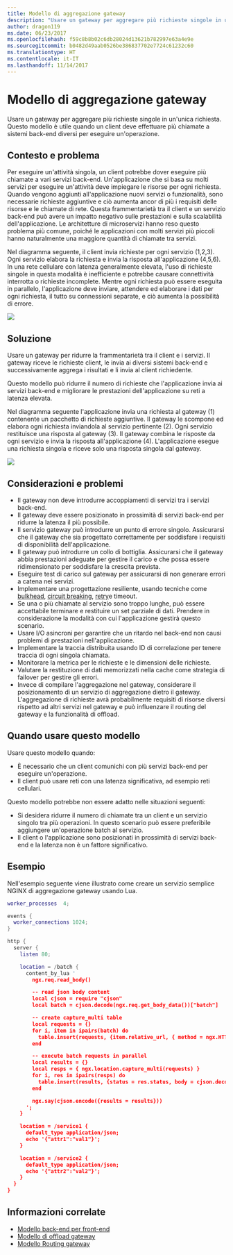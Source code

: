 ```yaml
---
title: Modello di aggregazione gateway
description: "Usare un gateway per aggregare più richieste singole in un'unica richiesta."
author: dragon119
ms.date: 06/23/2017
ms.openlocfilehash: f59c8b8b02c6db28024d13621b782997e63a4e9e
ms.sourcegitcommit: b0482d49aab0526be386837702e7724c61232c60
ms.translationtype: HT
ms.contentlocale: it-IT
ms.lasthandoff: 11/14/2017
---
```

# <a name="gateway-aggregation-pattern"></a>Modello di aggregazione gateway

Usare un gateway per aggregare più richieste singole in un'unica richiesta. Questo modello è utile quando un client deve effettuare più chiamate a sistemi back-end diversi per eseguire un'operazione.

## <a name="context-and-problem"></a>Contesto e problema

Per eseguire un'attività singola, un client potrebbe dover eseguire più chiamate a vari servizi back-end. Un'applicazione che si basa su molti servizi per eseguire un'attività deve impiegare le risorse per ogni richiesta. Quando vengono aggiunti all'applicazione nuovi servizi o funzionalità, sono necessarie richieste aggiuntive e ciò aumenta ancor di più i requisiti delle risorse e le chiamate di rete. Questa frammentarietà tra il client e un servizio back-end può avere un impatto negativo sulle prestazioni e sulla scalabilità dell'applicazione.  Le architetture di microservizi hanno reso questo problema più comune, poiché le applicazioni con molti servizi più piccoli hanno naturalmente una maggiore quantità di chiamate tra servizi. 

Nel diagramma seguente, il client invia richieste per ogni servizio (1,2,3). Ogni servizio elabora la richiesta e invia la risposta all'applicazione (4,5,6). In una rete cellulare con latenza generalmente elevata, l'uso di richieste singole in questa modalità è inefficiente e potrebbe causare connettività interrotta o richieste incomplete. Mentre ogni richiesta può essere eseguita in parallelo, l'applicazione deve inviare, attendere ed elaborare i dati per ogni richiesta, il tutto su connessioni separate, e ciò aumenta la possibilità di errore.

![](./_images/gateway-aggregation-problem.png) 

## <a name="solution"></a>Soluzione

Usare un gateway per ridurre la frammentarietà tra il client e i servizi. Il gateway riceve le richieste client, le invia ai diversi sistemi back-end e successivamente aggrega i risultati e li invia al client richiedente.

Questo modello può ridurre il numero di richieste che l'applicazione invia ai servizi back-end e migliorare le prestazioni dell'applicazione su reti a latenza elevata.

Nel diagramma seguente l'applicazione invia una richiesta al gateway (1) contenente un pacchetto di richieste aggiuntive. Il gateway le scompone ed elabora ogni richiesta inviandola al servizio pertinente (2). Ogni servizio restituisce una risposta al gateway (3). Il gateway combina le risposte da ogni servizio e invia la risposta all'applicazione (4). L'applicazione esegue una richiesta singola e riceve solo una risposta singola dal gateway.

![](./_images/gateway-aggregation.png)

## <a name="issues-and-considerations"></a>Considerazioni e problemi

- Il gateway non deve introdurre accoppiamenti di servizi tra i servizi back-end.
- Il gateway deve essere posizionato in prossimità di servizi back-end per ridurre la latenza il più possibile.
- Il servizio gateway può introdurre un punto di errore singolo. Assicurarsi che il gateway che sia progettato correttamente per soddisfare i requisiti di disponibilità dell'applicazione.
- Il gateway può introdurre un collo di bottiglia. Assicurarsi che il gateway abbia prestazioni adeguate per gestire il carico e che possa essere ridimensionato per soddisfare la crescita prevista.
- Eseguire test di carico sul gateway per assicurarsi di non generare errori a catena nei servizi.
- Implementare una progettazione resiliente, usando tecniche come [bulkhead][bulkhead], [circuit breaking][circuit-breaker], [retry][retry]e timeout.
- Se una o più chiamate al servizio sono troppo lunghe, può essere accettabile terminare e restituire un set parziale di dati. Prendere in considerazione la modalità con cui l'applicazione gestirà questo scenario.
- Usare I/O asincroni per garantire che un ritardo nel back-end non causi problemi di prestazioni nell'applicazione.
- Implementare la traccia distribuita usando ID di correlazione per tenere traccia di ogni singola chiamata.
- Monitorare la metrica per le richieste e le dimensioni delle richieste.
- Valutare la restituzione di dati memorizzati nella cache come strategia di failover per gestire gli errori.
- Invece di compilare l'aggregazione nel gateway, considerare il posizionamento di un servizio di aggregazione dietro il gateway. L'aggregazione di richieste avrà probabilmente requisiti di risorse diversi rispetto ad altri servizi nel gateway e può influenzare il routing del gateway e la funzionalità di offload.

## <a name="when-to-use-this-pattern"></a>Quando usare questo modello

Usare questo modello quando:

- È necessario che un client comunichi con più servizi back-end per eseguire un'operazione.
- Il client può usare reti con una latenza significativa, ad esempio reti cellulari.

Questo modello potrebbe non essere adatto nelle situazioni seguenti:

- Si desidera ridurre il numero di chiamate tra un client e un servizio singolo tra più operazioni. In questo scenario può essere preferibile aggiungere un'operazione batch al servizio.
- Il client o l'applicazione sono posizionati in prossimità di servizi back-end e la latenza non è un fattore significativo.

## <a name="example"></a>Esempio

Nell'esempio seguente viene illustrato come creare un servizio semplice NGINX di aggregazione gateway usando Lua.

```lua
worker_processes  4;

events {
  worker_connections 1024;
}

http {
  server {
    listen 80;

    location = /batch {
      content_by_lua '
        ngx.req.read_body()

        -- read json body content
        local cjson = require "cjson"
        local batch = cjson.decode(ngx.req.get_body_data())["batch"]

        -- create capture_multi table
        local requests = {}
        for i, item in ipairs(batch) do
          table.insert(requests, {item.relative_url, { method = ngx.HTTP_GET}})
        end

        -- execute batch requests in parallel
        local results = {}
        local resps = { ngx.location.capture_multi(requests) }
        for i, res in ipairs(resps) do
          table.insert(results, {status = res.status, body = cjson.decode(res.body), header = res.header})
        end

        ngx.say(cjson.encode({results = results}))
      ';
    }

    location = /service1 {
      default_type application/json;
      echo '{"attr1":"val1"}';
    }

    location = /service2 {
      default_type application/json;
      echo '{"attr2":"val2"}';
    }
  }
}
```

## <a name="related-guidance"></a>Informazioni correlate

- [Modello back-end per front-end](./backends-for-frontends.md)
- [Modello di offload gateway](./gateway-offloading.md)
- [Modello Routing gateway](./gateway-routing.md)

[bulkhead]: ./bulkhead.md
[circuit-breaker]: ./circuit-breaker.md
[retry]: ./retry.md